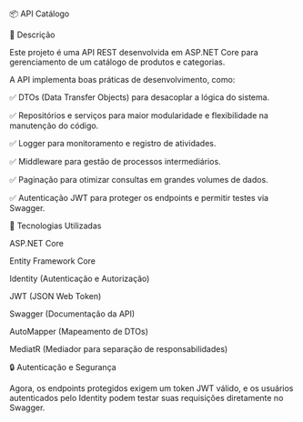 📦 API Catálogo

📌 Descrição

Este projeto é uma API REST desenvolvida em ASP.NET Core para gerenciamento de um catálogo de produtos e categorias.

A API implementa boas práticas de desenvolvimento, como:

✅ DTOs (Data Transfer Objects) para desacoplar a lógica do sistema.

✅ Repositórios e serviços para maior modularidade e flexibilidade na manutenção do código.

✅ Logger para monitoramento e registro de atividades.

✅ Middleware para gestão de processos intermediários.

✅ Paginação para otimizar consultas em grandes volumes de dados.

✅ Autenticação JWT para proteger os endpoints e permitir testes via Swagger.



🚀 Tecnologias Utilizadas

ASP.NET Core

Entity Framework Core

Identity (Autenticação e Autorização)

JWT (JSON Web Token)

Swagger (Documentação da API)

AutoMapper (Mapeamento de DTOs)

MediatR (Mediador para separação de responsabilidades)

🔒 Autenticação e Segurança

Agora, os endpoints protegidos exigem um token JWT válido, e os usuários autenticados pelo Identity podem testar suas requisições diretamente no Swagger.
